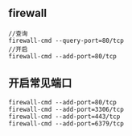 ## firewall
```
//查询
firewall-cmd --query-port=80/tcp
//开启
firewall-cmd --add-port=80/tcp
```

## 开启常见端口
```
firewall-cmd --add-port=80/tcp
firewall-cmd --add-port=3306/tcp
firewall-cmd --add-port=443/tcp
firewall-cmd --add-port=6379/tcp
```